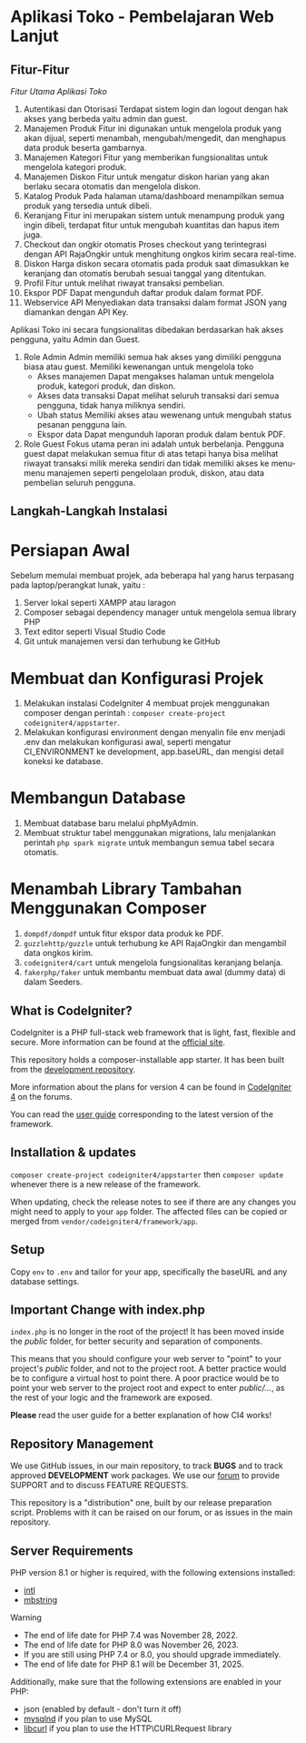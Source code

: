 # Aplikasi Toko - Pembelajaran Web Lanjut

## Fitur-Fitur
*Fitur Utama Aplikasi Toko*
1. Autentikasi dan Otorisasi
   Terdapat sistem login dan logout dengan hak akses yang berbeda yaitu admin dan guest.
2. Manajemen Produk
   Fitur ini digunakan untuk mengelola produk yang akan dijual, seperti menambah, mengubah/mengedit, dan menghapus data produk beserta gambarnya.
3. Manajemen Kategori
   Fitur yang memberikan fungsionalitas untuk mengelola kategori produk.
4. Manajemen Diskon
   Fitur untuk mengatur diskon harian yang akan berlaku secara otomatis dan mengelola diskon.
5. Katalog Produk
   Pada halaman utama/dashboard menampilkan semua produk yang tersedia untuk dibeli.
6. Keranjang
   Fitur ini merupakan sistem untuk menampung produk yang ingin dibeli, terdapat fitur untuk mengubah kuantitas dan hapus item juga.
7. Checkout dan ongkir otomatis
   Proses checkout yang terintegrasi dengan API RajaOngkir untuk menghitung ongkos kirim secara real-time.
8. Diskon
   Harga diskon secara otomatis pada produk saat dimasukkan ke keranjang dan otomatis berubah sesuai tanggal yang ditentukan.
9. Profil
    Fitur untuk melihat riwayat transaksi pembelian.
10. Ekspor PDF
    Dapat mengunduh daftar produk dalam format PDF.
11. Webservice API
    Menyediakan data transaksi dalam format JSON yang diamankan dengan API Key.

Aplikasi Toko ini secara fungsionalitas dibedakan berdasarkan hak akses pengguna, yaitu Admin dan Guest.
1. Role Admin
   Admin memiliki semua hak akses yang dimiliki pengguna biasa atau guest. Memiliki kewenangan untuk mengelola toko
   - Akses manajemen
     Dapat mengakses halaman untuk mengelola produk, kategori produk, dan diskon.
   - Akses data transaksi
     Dapat melihat seluruh transaksi dari semua pengguna, tidak hanya miliknya sendiri.
   - Ubah status
     Memiliki akses atau wewenang untuk mengubah status pesanan pengguna lain.
   - Ekspor data
     Dapat mengunduh laporan produk dalam bentuk PDF.
3. Role Guest
   Fokus utama peran ini adalah untuk berbelanja. Pengguna guest dapat melakukan semua fitur di atas tetapi hanya bisa melihat riwayat transaksi milik mereka sendiri dan tidak memiliki akses ke menu-menu manajemen seperti pengelolaan produk, diskon, atau data pembelian seluruh pengguna.

## Langkah-Langkah Instalasi
# Persiapan Awal
Sebelum memulai membuat projek, ada beberapa hal yang harus terpasang pada laptop/perangkat lunak, yaitu :
1. Server lokal seperti XAMPP atau laragon
2. Composer sebagai dependency manager untuk mengelola semua library PHP
3. Text editor seperti Visual Studio Code
4. Git untuk manajemen versi dan terhubung ke GitHub

# Membuat dan Konfigurasi Projek
1. Melakukan instalasi CodeIgniter 4 membuat projek menggunakan composer dengan perintah : `composer create-project codeigniter4/appstarter`.
2. Melakukan konfigurasi environment dengan menyalin file env menjadi .env dan melakukan konfigurasi awal, seperti mengatur CI_ENVIRONMENT ke development, app.baseURL, dan mengisi detail koneksi ke database.

# Membangun Database
1. Membuat database baru melalui phpMyAdmin.
2. Membuat struktur tabel menggunakan migrations, lalu menjalankan perintah `php spark migrate` untuk membangun semua tabel secara otomatis.

# Menambah Library Tambahan Menggunakan Composer
1. `dompdf/dompdf` untuk fitur ekspor data produk ke PDF.
2. `guzzlehttp/guzzle` untuk terhubung ke API RajaOngkir dan mengambil data ongkos kirim.
3. `codeigniter4/cart` untuk mengelola fungsionalitas keranjang belanja.
4. `fakerphp/faker` untuk membantu membuat data awal (dummy data) di dalam Seeders.

## What is CodeIgniter?

CodeIgniter is a PHP full-stack web framework that is light, fast, flexible and secure.
More information can be found at the [official site](https://codeigniter.com).

This repository holds a composer-installable app starter.
It has been built from the
[development repository](https://github.com/codeigniter4/CodeIgniter4).

More information about the plans for version 4 can be found in [CodeIgniter 4](https://forum.codeigniter.com/forumdisplay.php?fid=28) on the forums.

You can read the [user guide](https://codeigniter.com/user_guide/)
corresponding to the latest version of the framework.

## Installation & updates

`composer create-project codeigniter4/appstarter` then `composer update` whenever
there is a new release of the framework.

When updating, check the release notes to see if there are any changes you might need to apply
to your `app` folder. The affected files can be copied or merged from
`vendor/codeigniter4/framework/app`.

## Setup

Copy `env` to `.env` and tailor for your app, specifically the baseURL
and any database settings.

## Important Change with index.php

`index.php` is no longer in the root of the project! It has been moved inside the *public* folder,
for better security and separation of components.

This means that you should configure your web server to "point" to your project's *public* folder, and
not to the project root. A better practice would be to configure a virtual host to point there. A poor practice would be to point your web server to the project root and expect to enter *public/...*, as the rest of your logic and the
framework are exposed.

**Please** read the user guide for a better explanation of how CI4 works!

## Repository Management

We use GitHub issues, in our main repository, to track **BUGS** and to track approved **DEVELOPMENT** work packages.
We use our [forum](http://forum.codeigniter.com) to provide SUPPORT and to discuss
FEATURE REQUESTS.

This repository is a "distribution" one, built by our release preparation script.
Problems with it can be raised on our forum, or as issues in the main repository.

## Server Requirements

PHP version 8.1 or higher is required, with the following extensions installed:

- [intl](http://php.net/manual/en/intl.requirements.php)
- [mbstring](http://php.net/manual/en/mbstring.installation.php)

> [!WARNING]
> - The end of life date for PHP 7.4 was November 28, 2022.
> - The end of life date for PHP 8.0 was November 26, 2023.
> - If you are still using PHP 7.4 or 8.0, you should upgrade immediately.
> - The end of life date for PHP 8.1 will be December 31, 2025.

Additionally, make sure that the following extensions are enabled in your PHP:

- json (enabled by default - don't turn it off)
- [mysqlnd](http://php.net/manual/en/mysqlnd.install.php) if you plan to use MySQL
- [libcurl](http://php.net/manual/en/curl.requirements.php) if you plan to use the HTTP\CURLRequest library
